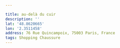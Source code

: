 ```yaml
---

title: au-delà du cuir
description: ''
lat: '48.8620665'
lon: '2.3511458'
address: 76 Rue Quincampoix, 75003 Paris, France
tags: Shopping Chaussure
---
```

